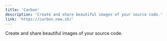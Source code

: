 ```yaml
---
title: 'Carbon'
description: 'Create and share beautiful images of your source code.'
link: 'https://carbon.now.sh/'
---
```

Create and share beautiful images of your source code.